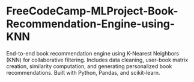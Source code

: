 # FreeCodeCamp-MLProject-Book-Recommendation-Engine-using-KNN
End-to-end book recommendation engine using K-Nearest Neighbors (KNN) for collaborative filtering. Includes data cleaning, user-book matrix creation, similarity computation, and generating personalized book recommendations. Built with Python, Pandas, and scikit-learn.
